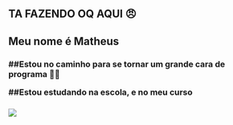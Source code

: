 ## TA FAZENDO OQ AQUI 😠

<h2> Meu nome é Matheus </h2>
<h3>
<p>##Estou no caminho para se tornar um grande cara de programa 🤫😱
<p>##Estou estudando na escola, e no meu curso </p>
<h3/>


![](https://media1.tenor.com/m/MHtnl9iadvgAAAAd/rikoamv-sukuna.gif)

 
 
 </html>

